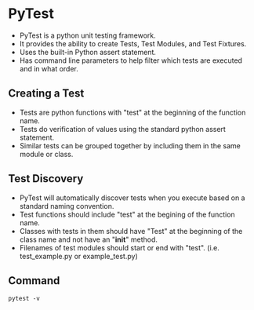 # PyTest

- PyTest is a python unit testing framework.
- It provides the ability to create Tests, Test Modules, and Test Fixtures.
- Uses the built-in Python assert statement.
- Has command line parameters to help filter which tests are executed and in what order.

## Creating a Test

- Tests are python functions with "test" at the beginning of the function name.
- Tests do verification of values using the standard python assert statement.
- Similar tests can be grouped together by including them in the same module or class.

## Test Discovery

- PyTest will automatically discover tests when you execute based on a standard naming convention.
- Test functions should include "test" at the begining of the function name.
- Classes with tests in them should have "Test" at the beginning of the class name and not have an "**init**" method.
- Filenames of test modules should start or end with "test". (i.e. test_example.py or example_test.py)

## Command

`pytest -v`
